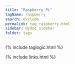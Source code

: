 ```yaml
---
title: "Raspberry Pi"
tagName: raspberry
search: exclude
permalink: tag_raspberry.html
sidebar: mydoc_sidebar
folder: tags
---
```

{% include taglogic.html %}

{% include links.html %}
